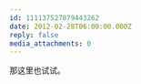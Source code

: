```yaml
---
id: 111137527879443262
date: 2012-02-28T06:00:00.000Z
reply: false
media_attachments: 0
---
```


那这里也试试。 ​​​​

